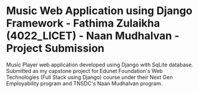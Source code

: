 # Music Web Application using Django Framework - Fathima Zulaikha (4022_LICET) - Naan Mudhalvan - Project Submission
Music Player web application developed using Django with SqLite database. Submitted as my capstone project for Edunet Foundation's Web Technologies (Full Stack using Django) course under their Next Gen Employability program and TNSDC's Naan Mudhalvan program.
